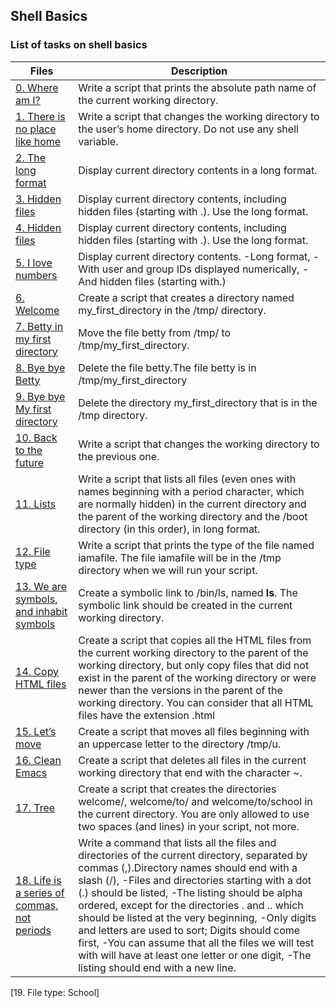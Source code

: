 ## Shell Basics
### List of tasks on shell basics
Files | Description
------|------------
[0. Where am I?](./0-current_working_directory) | Write a script that prints the absolute path name of the current working directory.
[1. There is no place like home](./1-listit) | Write a script that changes the working directory to the user’s home directory. Do not use any shell variable.
[2. The long format](./2-bring_me_home) | Display current directory contents in a long format.
[3. Hidden files](./3-listfiles) | Display current directory contents, including hidden files (starting with .). Use the long format.
[4. Hidden files](./4-listmorefiles) | Display current directory contents, including hidden files (starting with .). Use the long format.
[5. I love numbers](./5-listfilesdigitonly) | Display current directory contents. -Long format, -With user and group IDs displayed numerically, -And hidden files (starting with.)
[6. Welcome](./6-firstdirectory) | Create a script that creates a directory named my_first_directory in the /tmp/ directory.
[7. Betty in my first directory](./7-movethatfile) | Move the file betty from /tmp/ to /tmp/my_first_directory.
[8. Bye bye Betty](./8-firstdelete) | Delete the file betty.The file betty is in /tmp/my_first_directory
[9. Bye bye My first directory](./9-firstdirdeletion) | Delete the directory my_first_directory that is in the /tmp directory.
[10. Back to the future](./10-back) | Write a script that changes the working directory to the previous one.
[11. Lists](./11-lists) | Write a script that lists all files (even ones with names beginning with a period character, which are normally hidden) in the current directory and the parent of the working directory and the /boot directory (in this order), in long format.
[12. File type](./12-file_type) | Write a script that prints the type of the file named iamafile. The file iamafile will be in the /tmp directory when we will run your script.
[13. We are symbols, and inhabit symbols](./13-symbolic_link) | Create a symbolic link to /bin/ls, named __ls__. The symbolic link should be created in the current working directory.
[14. Copy HTML files](./14-copy_html) | Create a script that copies all the HTML files from the current working directory to the parent of the working directory, but only copy files that did not exist in the parent of the working directory or were newer than the versions in the parent of the working directory. You can consider that all HTML files have the extension .html
[15. Let’s move](./100-lets_move) | Create a script that moves all files beginning with an uppercase letter to the directory /tmp/u. 
[16. Clean Emacs](./101-clean_emacs) | Create a script that deletes all files in the current working directory that end with the character ~.
[17. Tree](./102-tree) | Create a script that creates the directories welcome/, welcome/to/ and welcome/to/school in the current directory. You are only allowed to use two spaces (and lines) in your script, not more.
[18. Life is a series of commas, not periods](./103-commas) | Write a command that lists all the files and directories of the current directory, separated by commas (,).Directory names should end with a slash (/), -Files and directories starting with a dot (.) should be listed, -The listing should be alpha ordered, except for the directories . and .. which should be listed at the very beginning, -Only digits and letters are used to sort; Digits should come first, -You can assume that all the files we will test with will have at least one letter or one digit, -The listing should end with a new line.
[19. File type: School] 
